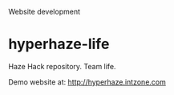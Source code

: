Website development

# hyperhaze-life
Haze Hack repository. Team life.

Demo website at: http://hyperhaze.intzone.com
